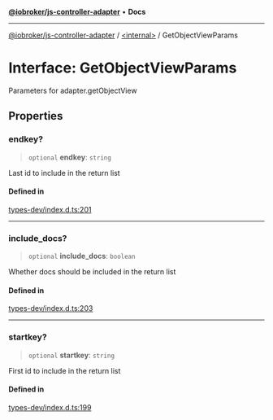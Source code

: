 [**@iobroker/js-controller-adapter**](../../README.md) • **Docs**

***

[@iobroker/js-controller-adapter](../../globals.md) / [\<internal\>](../README.md) / GetObjectViewParams

# Interface: GetObjectViewParams

Parameters for adapter.getObjectView

## Properties

### endkey?

> `optional` **endkey**: `string`

Last id to include in the return list

#### Defined in

[types-dev/index.d.ts:201](https://github.com/ioBroker/ioBroker.js-controller/blob/ebf87a343c9c866aa4a5e7b77c2c13760c514a2e/packages/types-dev/index.d.ts#L201)

***

### include\_docs?

> `optional` **include\_docs**: `boolean`

Whether docs should be included in the return list

#### Defined in

[types-dev/index.d.ts:203](https://github.com/ioBroker/ioBroker.js-controller/blob/ebf87a343c9c866aa4a5e7b77c2c13760c514a2e/packages/types-dev/index.d.ts#L203)

***

### startkey?

> `optional` **startkey**: `string`

First id to include in the return list

#### Defined in

[types-dev/index.d.ts:199](https://github.com/ioBroker/ioBroker.js-controller/blob/ebf87a343c9c866aa4a5e7b77c2c13760c514a2e/packages/types-dev/index.d.ts#L199)

